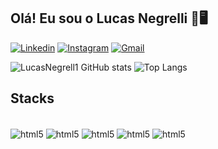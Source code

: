 ## Olá! Eu sou o Lucas Negrelli 👋🖥️

[![Linkedin](https://img.shields.io/badge/LinkedIn-0077B5?style=for-the-badge&logo=linkedin&logoColor=white)](https://www.linkedin.com/in/lucas-negrelli-b8279b193/)
[![Instagram](https://img.shields.io/badge/Instagram-E4405F?style=for-the-badge&logo=instagram&logoColor=white)](https://www.instagram.com/lucasnegrelli_17/)
[![Gmail](https://img.shields.io/badge/Gmail-D14836?style=for-the-badge&logo=gmail&logoColor=white)](mailto:lucasmcnegrelli@gmail.com)

![LucasNegrell1 GitHub stats](https://github-readme-stats.vercel.app/api?username=LucasNegrell1&show_icons=true&theme=tokyonight) 
![Top Langs](https://github-readme-stats.vercel.app/api/top-langs/?username=LucasNegrell1&hide_progress=true)

## Stacks

<div style="display: inline_block"><br/>
<img align="center" alt="html5" src="https://img.shields.io/badge/JavaScript-F7DF1E?style=for-the-badge&logo=javascript&logoColor=black"  />
<img align="center" alt="html5" src="https://img.shields.io/badge/HTML5-E34F26?style=for-the-badge&logo=html5&logoColor=white"    />
<img align="center" alt="html5" src="https://img.shields.io/badge/CSS3-1572B6?style=for-the-badge&logo=css3&logoColor=white"    />
<img align="center" alt="html5" src="https://img.shields.io/badge/Python-14354C?style=for-the-badge&logo=python&logoColor=white"    />
<img align="center" alt="html5" src="https://img.shields.io/badge/Node.js-43853D?style=for-the-badge&logo=node.js&logoColor=white"    />
</div>

